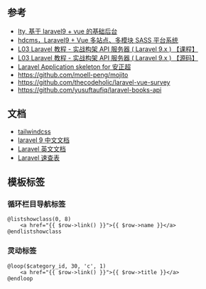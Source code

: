 ## 参考
- [Ity, 基于 laravel9 + vue 的基础后台](https://gitee.com/pleaseyang/Ity)
- [hdcms，Laravel9 + Vue 多站点、多模块 SASS 平台系统](https://gitee.com/houdunren/v2022/tree/master/admin-php)
- [L03 Laravel 教程 - 实战构架 API 服务器 ( Laravel 9.x ) 【课程】](https://learnku.com/courses/laravel-advance-training/9.x)
- [L03 Laravel 教程 - 实战构架 API 服务器 ( Laravel 9.x ) 【源码】](https://github.com/summerblue/larabb)
- [Laravel Application skeleton for 安正超](https://github.com/overtrue/laravel-skeleton)
- https://github.com/moell-peng/mojito
- https://github.com/thecodeholic/laravel-vue-survey
- https://github.com/yusuftaufiq/laravel-books-api

## 文档
- [tailwindcss](https://tailwindcss.com/docs/font-size)
- [laravel 9 中文文档](https://learnku.com/docs/laravel/9.x)
- [Laravel 英文文档](https://laravel.com/docs/9.x)
- [Laravel 速查表](https://learnku.com/docs/laravel-cheatsheet/9.x)

## 模板标签
### 循环栏目导航标签
```
@listshowclass(0, 8)
    <a href="{{ $row->link() }}">{{ $row->name }}</a>
@endlistshowclass
```

### 灵动标签
```
@loop($category_id, 30, 'c', 1)
    <a href="{{ $row->link() }}">{{ $row->title }}</a>
@endloop
```


